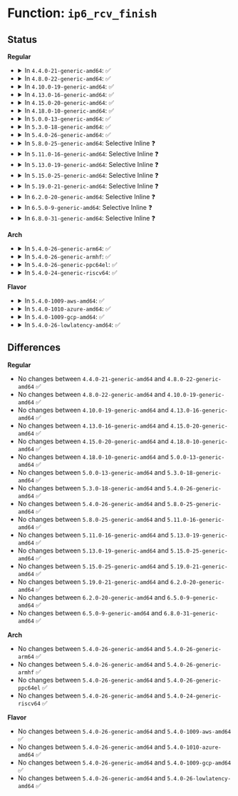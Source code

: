 # Function: <code>ip6_rcv_finish</code>

## Status
<b>Regular</b>
<ul>
<li>
<details>
<summary>In <code>4.4.0-21-generic-amd64</code>: ✅</summary>

```c
int ip6_rcv_finish(struct net * net, struct sock * sk, struct sk_buff * skb)
```

```json
{
  "name": "ip6_rcv_finish",
  "collision_type": "Unique Global",
  "inline_type": "No",
  "funcs": [
    {
      "addr": 18446744071587005696,
      "name": "ip6_rcv_finish",
      "external": true,
      "loc": "net/ipv6/ip6_input.c:50",
      "file": "net/ipv6/ip6_input.c",
      "inline": "seen, unknown",
      "caller_inline": [],
      "caller_func": [
        "net/ipv6/ip6_input.c:ipv6_rcv",
        "net/ipv6/xfrm6_input.c:xfrm6_transport_finish"
      ]
    }
  ],
  "symbols": [
    {
      "addr": 18446744071587005696,
      "name": "ip6_rcv_finish",
      "section": ".text",
      "bind": "STB_GLOBAL",
      "size": 156
    }
  ]
}
```
</details>
</li>
<li>
<details>
<summary>In <code>4.8.0-22-generic-amd64</code>: ✅</summary>

```c
int ip6_rcv_finish(struct net * net, struct sock * sk, struct sk_buff * skb)
```

```json
{
  "name": "ip6_rcv_finish",
  "collision_type": "Unique Global",
  "inline_type": "No",
  "funcs": [
    {
      "addr": 18446744071587452464,
      "name": "ip6_rcv_finish",
      "external": true,
      "loc": "net/ipv6/ip6_input.c:50",
      "file": "net/ipv6/ip6_input.c",
      "inline": "seen, unknown",
      "caller_inline": [],
      "caller_func": [
        "net/ipv6/ip6_input.c:ipv6_rcv",
        "net/ipv6/xfrm6_input.c:xfrm6_transport_finish"
      ]
    }
  ],
  "symbols": [
    {
      "addr": 18446744071587452464,
      "name": "ip6_rcv_finish",
      "section": ".text",
      "bind": "STB_GLOBAL",
      "size": 237
    }
  ]
}
```
</details>
</li>
<li>
<details>
<summary>In <code>4.10.0-19-generic-amd64</code>: ✅</summary>

```c
int ip6_rcv_finish(struct net * net, struct sock * sk, struct sk_buff * skb)
```

```json
{
  "name": "ip6_rcv_finish",
  "collision_type": "Unique Global",
  "inline_type": "No",
  "funcs": [
    {
      "addr": 18446744071587656032,
      "name": "ip6_rcv_finish",
      "external": true,
      "loc": "net/ipv6/ip6_input.c:50",
      "file": "net/ipv6/ip6_input.c",
      "inline": "seen, unknown",
      "caller_inline": [],
      "caller_func": [
        "net/ipv6/ip6_input.c:ipv6_rcv",
        "net/ipv6/xfrm6_input.c:xfrm6_transport_finish"
      ]
    }
  ],
  "symbols": [
    {
      "addr": 18446744071587656032,
      "name": "ip6_rcv_finish",
      "section": ".text",
      "bind": "STB_GLOBAL",
      "size": 237
    }
  ]
}
```
</details>
</li>
<li>
<details>
<summary>In <code>4.13.0-16-generic-amd64</code>: ✅</summary>

```c
int ip6_rcv_finish(struct net * net, struct sock * sk, struct sk_buff * skb)
```

```json
{
  "name": "ip6_rcv_finish",
  "collision_type": "Unique Global",
  "inline_type": "No",
  "funcs": [
    {
      "addr": 18446744071587805408,
      "name": "ip6_rcv_finish",
      "external": true,
      "loc": "net/ipv6/ip6_input.c:50",
      "file": "net/ipv6/ip6_input.c",
      "inline": "seen, unknown",
      "caller_inline": [],
      "caller_func": [
        "net/ipv6/ip6_input.c:ipv6_rcv",
        "net/ipv6/xfrm6_input.c:xfrm6_transport_finish"
      ]
    }
  ],
  "symbols": [
    {
      "addr": 18446744071587805408,
      "name": "ip6_rcv_finish",
      "section": ".text",
      "bind": "STB_GLOBAL",
      "size": 233
    }
  ]
}
```
</details>
</li>
<li>
<details>
<summary>In <code>4.15.0-20-generic-amd64</code>: ✅</summary>

```c
int ip6_rcv_finish(struct net * net, struct sock * sk, struct sk_buff * skb)
```

```json
{
  "name": "ip6_rcv_finish",
  "collision_type": "Unique Global",
  "inline_type": "No",
  "funcs": [
    {
      "addr": 18446744071588334512,
      "name": "ip6_rcv_finish",
      "external": true,
      "loc": "net/ipv6/ip6_input.c:50",
      "file": "net/ipv6/ip6_input.c",
      "inline": "seen, unknown",
      "caller_inline": [],
      "caller_func": [
        "net/ipv6/ip6_input.c:ipv6_rcv"
      ]
    }
  ],
  "symbols": [
    {
      "addr": 18446744071588334512,
      "name": "ip6_rcv_finish",
      "section": ".text",
      "bind": "STB_GLOBAL",
      "size": 245
    }
  ]
}
```
</details>
</li>
<li>
<details>
<summary>In <code>4.18.0-10-generic-amd64</code>: ✅</summary>

```c
int ip6_rcv_finish(struct net * net, struct sock * sk, struct sk_buff * skb)
```

```json
{
  "name": "ip6_rcv_finish",
  "collision_type": "Unique Global",
  "inline_type": "No",
  "funcs": [
    {
      "addr": 18446744071588691840,
      "name": "ip6_rcv_finish",
      "external": true,
      "loc": "net/ipv6/ip6_input.c:50",
      "file": "net/ipv6/ip6_input.c",
      "inline": "seen, unknown",
      "caller_inline": [],
      "caller_func": [
        "net/ipv6/ip6_input.c:ipv6_rcv"
      ]
    }
  ],
  "symbols": [
    {
      "addr": 18446744071588691840,
      "name": "ip6_rcv_finish",
      "section": ".text",
      "bind": "STB_GLOBAL",
      "size": 268
    }
  ]
}
```
</details>
</li>
<li>
<details>
<summary>In <code>5.0.0-13-generic-amd64</code>: ✅</summary>

```c
int ip6_rcv_finish(struct net * net, struct sock * sk, struct sk_buff * skb)
```

```json
{
  "name": "ip6_rcv_finish",
  "collision_type": "Unique Global",
  "inline_type": "No",
  "funcs": [
    {
      "addr": 18446744071588908960,
      "name": "ip6_rcv_finish",
      "external": true,
      "loc": "net/ipv6/ip6_input.c:66",
      "file": "net/ipv6/ip6_input.c",
      "inline": "seen, unknown",
      "caller_inline": [],
      "caller_func": [
        "net/ipv6/ip6_input.c:ipv6_rcv"
      ]
    }
  ],
  "symbols": [
    {
      "addr": 18446744071588908960,
      "name": "ip6_rcv_finish",
      "section": ".text",
      "bind": "STB_GLOBAL",
      "size": 137
    }
  ]
}
```
</details>
</li>
<li>
<details>
<summary>In <code>5.3.0-18-generic-amd64</code>: ✅</summary>

```c
int ip6_rcv_finish(struct net * net, struct sock * sk, struct sk_buff * skb)
```

```json
{
  "name": "ip6_rcv_finish",
  "collision_type": "Unique Global",
  "inline_type": "No",
  "funcs": [
    {
      "addr": 18446744071589351072,
      "name": "ip6_rcv_finish",
      "external": true,
      "loc": "net/ipv6/ip6_input.c:66",
      "file": "net/ipv6/ip6_input.c",
      "inline": "seen, unknown",
      "caller_inline": [],
      "caller_func": [
        "net/ipv6/ip6_input.c:ipv6_rcv"
      ]
    }
  ],
  "symbols": [
    {
      "addr": 18446744071589351072,
      "name": "ip6_rcv_finish",
      "section": ".text",
      "bind": "STB_GLOBAL",
      "size": 136
    }
  ]
}
```
</details>
</li>
<li>
<details>
<summary>In <code>5.4.0-26-generic-amd64</code>: ✅</summary>

```c
int ip6_rcv_finish(struct net * net, struct sock * sk, struct sk_buff * skb)
```

```json
{
  "name": "ip6_rcv_finish",
  "collision_type": "Unique Global",
  "inline_type": "No",
  "funcs": [
    {
      "addr": 18446744071589575280,
      "name": "ip6_rcv_finish",
      "external": true,
      "loc": "net/ipv6/ip6_input.c:66",
      "file": "net/ipv6/ip6_input.c",
      "inline": "seen, unknown",
      "caller_inline": [],
      "caller_func": [
        "net/ipv6/ip6_input.c:ipv6_rcv"
      ]
    }
  ],
  "symbols": [
    {
      "addr": 18446744071589575280,
      "name": "ip6_rcv_finish",
      "section": ".text",
      "bind": "STB_GLOBAL",
      "size": 136
    }
  ]
}
```
</details>
</li>
<li>
<details>
<summary>In <code>5.8.0-25-generic-amd64</code>: Selective Inline ❓</summary>

```c
int ip6_rcv_finish(struct net * net, struct sock * sk, struct sk_buff * skb)
```

```json
{
  "name": "ip6_rcv_finish",
  "collision_type": "Unique Global",
  "inline_type": "Selective",
  "funcs": [
    {
      "addr": 18446744071590582705,
      "name": "ip6_rcv_finish",
      "external": true,
      "loc": "net/ipv6/ip6_input.c:66",
      "file": "net/ipv6/ip6_input.c",
      "inline": "not declared, inlined",
      "caller_inline": [
        "net/ipv6/ip6_input.c:ipv6_rcv"
      ],
      "caller_func": []
    }
  ],
  "symbols": [
    {
      "addr": 18446744071590582384,
      "name": "ip6_rcv_finish",
      "section": ".text",
      "bind": "STB_GLOBAL",
      "size": 136
    }
  ]
}
```
</details>
</li>
<li>
<details>
<summary>In <code>5.11.0-16-generic-amd64</code>: Selective Inline ❓</summary>

```c
int ip6_rcv_finish(struct net * net, struct sock * sk, struct sk_buff * skb)
```

```json
{
  "name": "ip6_rcv_finish",
  "collision_type": "Unique Global",
  "inline_type": "Selective",
  "funcs": [
    {
      "addr": 18446744071590643121,
      "name": "ip6_rcv_finish",
      "external": true,
      "loc": "net/ipv6/ip6_input.c:66",
      "file": "net/ipv6/ip6_input.c",
      "inline": "not declared, inlined",
      "caller_inline": [
        "net/ipv6/ip6_input.c:ipv6_rcv"
      ],
      "caller_func": []
    }
  ],
  "symbols": [
    {
      "addr": 18446744071590642784,
      "name": "ip6_rcv_finish",
      "section": ".text",
      "bind": "STB_GLOBAL",
      "size": 136
    }
  ]
}
```
</details>
</li>
<li>
<details>
<summary>In <code>5.13.0-19-generic-amd64</code>: Selective Inline ❓</summary>

```c
int ip6_rcv_finish(struct net * net, struct sock * sk, struct sk_buff * skb)
```

```json
{
  "name": "ip6_rcv_finish",
  "collision_type": "Unique Global",
  "inline_type": "Selective",
  "funcs": [
    {
      "addr": 18446744071590569607,
      "name": "ip6_rcv_finish",
      "external": true,
      "loc": "net/ipv6/ip6_input.c:66",
      "file": "net/ipv6/ip6_input.c",
      "inline": "not declared, inlined",
      "caller_inline": [
        "net/ipv6/ip6_input.c:ipv6_rcv"
      ],
      "caller_func": []
    }
  ],
  "symbols": [
    {
      "addr": 18446744071590570896,
      "name": "ip6_rcv_finish",
      "section": ".text",
      "bind": "STB_GLOBAL",
      "size": 167
    }
  ]
}
```
</details>
</li>
<li>
<details>
<summary>In <code>5.15.0-25-generic-amd64</code>: Selective Inline ❓</summary>

```c
int ip6_rcv_finish(struct net * net, struct sock * sk, struct sk_buff * skb)
```

```json
{
  "name": "ip6_rcv_finish",
  "collision_type": "Unique Global",
  "inline_type": "Selective",
  "funcs": [
    {
      "addr": 18446744071591381410,
      "name": "ip6_rcv_finish",
      "external": true,
      "loc": "net/ipv6/ip6_input.c:66",
      "file": "net/ipv6/ip6_input.c",
      "inline": "not declared, inlined",
      "caller_inline": [
        "net/ipv6/ip6_input.c:ipv6_rcv"
      ],
      "caller_func": []
    }
  ],
  "symbols": [
    {
      "addr": 18446744071591382720,
      "name": "ip6_rcv_finish",
      "section": ".text",
      "bind": "STB_GLOBAL",
      "size": 167
    }
  ]
}
```
</details>
</li>
<li>
<details>
<summary>In <code>5.19.0-21-generic-amd64</code>: Selective Inline ❓</summary>

```c
int ip6_rcv_finish(struct net * net, struct sock * sk, struct sk_buff * skb)
```

```json
{
  "name": "ip6_rcv_finish",
  "collision_type": "Unique Global",
  "inline_type": "Selective",
  "funcs": [
    {
      "addr": 18446744071593056131,
      "name": "ip6_rcv_finish",
      "external": true,
      "loc": "net/ipv6/ip6_input.c:69",
      "file": "net/ipv6/ip6_input.c",
      "inline": "not declared, inlined",
      "caller_inline": [
        "net/ipv6/ip6_input.c:ipv6_rcv"
      ],
      "caller_func": []
    }
  ],
  "symbols": [
    {
      "addr": 18446744071593057552,
      "name": "ip6_rcv_finish",
      "section": ".text",
      "bind": "STB_GLOBAL",
      "size": 173
    }
  ]
}
```
</details>
</li>
<li>
<details>
<summary>In <code>6.2.0-20-generic-amd64</code>: Selective Inline ❓</summary>

```c
int ip6_rcv_finish(struct net * net, struct sock * sk, struct sk_buff * skb)
```

```json
{
  "name": "ip6_rcv_finish",
  "collision_type": "Unique Global",
  "inline_type": "Selective",
  "funcs": [
    {
      "addr": 18446744071594948755,
      "name": "ip6_rcv_finish",
      "external": true,
      "loc": "net/ipv6/ip6_input.c:69",
      "file": "net/ipv6/ip6_input.c",
      "inline": "not declared, inlined",
      "caller_inline": [
        "net/ipv6/ip6_input.c:ipv6_rcv"
      ],
      "caller_func": []
    }
  ],
  "symbols": [
    {
      "addr": 18446744071594950256,
      "name": "ip6_rcv_finish",
      "section": ".text",
      "bind": "STB_GLOBAL",
      "size": 173
    }
  ]
}
```
</details>
</li>
<li>
<details>
<summary>In <code>6.5.0-9-generic-amd64</code>: Selective Inline ❓</summary>

```c
int ip6_rcv_finish(struct net * net, struct sock * sk, struct sk_buff * skb)
```

```json
{
  "name": "ip6_rcv_finish",
  "collision_type": "Unique Global",
  "inline_type": "Selective",
  "funcs": [
    {
      "addr": 18446744071595341393,
      "name": "ip6_rcv_finish",
      "external": true,
      "loc": "net/ipv6/ip6_input.c:69",
      "file": "net/ipv6/ip6_input.c",
      "inline": "not declared, inlined",
      "caller_inline": [
        "net/ipv6/ip6_input.c:ipv6_rcv"
      ],
      "caller_func": []
    }
  ],
  "symbols": [
    {
      "addr": 18446744071595342880,
      "name": "ip6_rcv_finish",
      "section": ".text",
      "bind": "STB_GLOBAL",
      "size": 173
    }
  ]
}
```
</details>
</li>
<li>
<details>
<summary>In <code>6.8.0-31-generic-amd64</code>: Selective Inline ❓</summary>

```c
int ip6_rcv_finish(struct net * net, struct sock * sk, struct sk_buff * skb)
```

```json
{
  "name": "ip6_rcv_finish",
  "collision_type": "Unique Global",
  "inline_type": "Selective",
  "funcs": [
    {
      "addr": 18446744071596181978,
      "name": "ip6_rcv_finish",
      "external": true,
      "loc": "net/ipv6/ip6_input.c:69",
      "file": "net/ipv6/ip6_input.c",
      "inline": "not declared, inlined",
      "caller_inline": [
        "net/ipv6/ip6_input.c:ipv6_rcv"
      ],
      "caller_func": []
    }
  ],
  "symbols": [
    {
      "addr": 18446744071596183632,
      "name": "ip6_rcv_finish",
      "section": ".text",
      "bind": "STB_GLOBAL",
      "size": 169
    }
  ]
}
```
</details>
</li>
</ul>
<b>Arch</b>
<ul>
<li>
<details>
<summary>In <code>5.4.0-26-generic-arm64</code>: ✅</summary>

```c
int ip6_rcv_finish(struct net * net, struct sock * sk, struct sk_buff * skb)
```

```json
{
  "name": "ip6_rcv_finish",
  "collision_type": "Unique Global",
  "inline_type": "No",
  "funcs": [
    {
      "addr": 18446603336503250328,
      "name": "ip6_rcv_finish",
      "external": true,
      "loc": "net/ipv6/ip6_input.c:66",
      "file": "net/ipv6/ip6_input.c",
      "inline": "seen, unknown",
      "caller_inline": [],
      "caller_func": [
        "net/ipv6/ip6_input.c:ipv6_rcv"
      ]
    }
  ],
  "symbols": [
    {
      "addr": 18446603336503250328,
      "name": "ip6_rcv_finish",
      "section": ".text",
      "bind": "STB_GLOBAL",
      "size": 144
    }
  ]
}
```
</details>
</li>
<li>
<details>
<summary>In <code>5.4.0-26-generic-armhf</code>: ✅</summary>

```c
int ip6_rcv_finish(struct net * net, struct sock * sk, struct sk_buff * skb)
```

```json
{
  "name": "ip6_rcv_finish",
  "collision_type": "Unique Global",
  "inline_type": "No",
  "funcs": [
    {
      "addr": 3235922208,
      "name": "ip6_rcv_finish",
      "external": true,
      "loc": "net/ipv6/ip6_input.c:66",
      "file": "net/ipv6/ip6_input.c",
      "inline": "seen, unknown",
      "caller_inline": [],
      "caller_func": [
        "net/ipv6/ip6_input.c:ipv6_rcv"
      ]
    }
  ],
  "symbols": [
    {
      "addr": 3235922208,
      "name": "ip6_rcv_finish",
      "section": ".text",
      "bind": "STB_GLOBAL",
      "size": 160
    }
  ]
}
```
</details>
</li>
<li>
<details>
<summary>In <code>5.4.0-26-generic-ppc64el</code>: ✅</summary>

```c
int ip6_rcv_finish(struct net * net, struct sock * sk, struct sk_buff * skb)
```

```json
{
  "name": "ip6_rcv_finish",
  "collision_type": "Unique Global",
  "inline_type": "No",
  "funcs": [
    {
      "addr": 13835058055296993856,
      "name": "ip6_rcv_finish",
      "external": true,
      "loc": "net/ipv6/ip6_input.c:66",
      "file": "net/ipv6/ip6_input.c",
      "inline": "seen, unknown",
      "caller_inline": [],
      "caller_func": [
        "net/ipv6/ip6_input.c:ipv6_rcv"
      ]
    }
  ],
  "symbols": [
    {
      "addr": 13835058055296993856,
      "name": "ip6_rcv_finish",
      "section": ".text",
      "bind": "STB_GLOBAL",
      "size": 220
    }
  ]
}
```
</details>
</li>
<li>
<details>
<summary>In <code>5.4.0-24-generic-riscv64</code>: ✅</summary>

```c
int ip6_rcv_finish(struct net * net, struct sock * sk, struct sk_buff * skb)
```

```json
{
  "name": "ip6_rcv_finish",
  "collision_type": "Unique Global",
  "inline_type": "No",
  "funcs": [
    {
      "addr": 18446743936279278536,
      "name": "ip6_rcv_finish",
      "external": true,
      "loc": "net/ipv6/ip6_input.c:66",
      "file": "net/ipv6/ip6_input.c",
      "inline": "seen, unknown",
      "caller_inline": [],
      "caller_func": [
        "net/ipv6/ip6_input.c:ipv6_rcv"
      ]
    }
  ],
  "symbols": [
    {
      "addr": 18446743936279278536,
      "name": "ip6_rcv_finish",
      "section": ".text",
      "bind": "STB_GLOBAL",
      "size": 114
    }
  ]
}
```
</details>
</li>
</ul>
<b>Flavor</b>
<ul>
<li>
<details>
<summary>In <code>5.4.0-1009-aws-amd64</code>: ✅</summary>

```c
int ip6_rcv_finish(struct net * net, struct sock * sk, struct sk_buff * skb)
```

```json
{
  "name": "ip6_rcv_finish",
  "collision_type": "Unique Global",
  "inline_type": "No",
  "funcs": [
    {
      "addr": 18446744071589179648,
      "name": "ip6_rcv_finish",
      "external": true,
      "loc": "net/ipv6/ip6_input.c:66",
      "file": "net/ipv6/ip6_input.c",
      "inline": "seen, unknown",
      "caller_inline": [],
      "caller_func": [
        "net/ipv6/ip6_input.c:ipv6_rcv"
      ]
    }
  ],
  "symbols": [
    {
      "addr": 18446744071589179648,
      "name": "ip6_rcv_finish",
      "section": ".text",
      "bind": "STB_GLOBAL",
      "size": 136
    }
  ]
}
```
</details>
</li>
<li>
<details>
<summary>In <code>5.4.0-1010-azure-amd64</code>: ✅</summary>

```c
int ip6_rcv_finish(struct net * net, struct sock * sk, struct sk_buff * skb)
```

```json
{
  "name": "ip6_rcv_finish",
  "collision_type": "Unique Global",
  "inline_type": "No",
  "funcs": [
    {
      "addr": 18446744071588904640,
      "name": "ip6_rcv_finish",
      "external": true,
      "loc": "net/ipv6/ip6_input.c:66",
      "file": "net/ipv6/ip6_input.c",
      "inline": "seen, unknown",
      "caller_inline": [],
      "caller_func": [
        "net/ipv6/ip6_input.c:ipv6_rcv"
      ]
    }
  ],
  "symbols": [
    {
      "addr": 18446744071588904640,
      "name": "ip6_rcv_finish",
      "section": ".text",
      "bind": "STB_GLOBAL",
      "size": 136
    }
  ]
}
```
</details>
</li>
<li>
<details>
<summary>In <code>5.4.0-1009-gcp-amd64</code>: ✅</summary>

```c
int ip6_rcv_finish(struct net * net, struct sock * sk, struct sk_buff * skb)
```

```json
{
  "name": "ip6_rcv_finish",
  "collision_type": "Unique Global",
  "inline_type": "No",
  "funcs": [
    {
      "addr": 18446744071589616512,
      "name": "ip6_rcv_finish",
      "external": true,
      "loc": "net/ipv6/ip6_input.c:66",
      "file": "net/ipv6/ip6_input.c",
      "inline": "seen, unknown",
      "caller_inline": [],
      "caller_func": [
        "net/ipv6/ip6_input.c:ipv6_rcv"
      ]
    }
  ],
  "symbols": [
    {
      "addr": 18446744071589616512,
      "name": "ip6_rcv_finish",
      "section": ".text",
      "bind": "STB_GLOBAL",
      "size": 136
    }
  ]
}
```
</details>
</li>
<li>
<details>
<summary>In <code>5.4.0-26-lowlatency-amd64</code>: ✅</summary>

```c
int ip6_rcv_finish(struct net * net, struct sock * sk, struct sk_buff * skb)
```

```json
{
  "name": "ip6_rcv_finish",
  "collision_type": "Unique Global",
  "inline_type": "No",
  "funcs": [
    {
      "addr": 18446744071589664848,
      "name": "ip6_rcv_finish",
      "external": true,
      "loc": "net/ipv6/ip6_input.c:66",
      "file": "net/ipv6/ip6_input.c",
      "inline": "seen, unknown",
      "caller_inline": [],
      "caller_func": [
        "net/ipv6/ip6_input.c:ipv6_rcv",
        "net/ipv6/ip6_input.c:ipv6_rcv"
      ]
    }
  ],
  "symbols": [
    {
      "addr": 18446744071589664848,
      "name": "ip6_rcv_finish",
      "section": ".text",
      "bind": "STB_GLOBAL",
      "size": 136
    }
  ]
}
```
</details>
</li>
</ul>

## Differences
<b>Regular</b>
<ul>
<li>
No changes between <code>4.4.0-21-generic-amd64</code> and <code>4.8.0-22-generic-amd64</code> ✅
</li>
<li>
No changes between <code>4.8.0-22-generic-amd64</code> and <code>4.10.0-19-generic-amd64</code> ✅
</li>
<li>
No changes between <code>4.10.0-19-generic-amd64</code> and <code>4.13.0-16-generic-amd64</code> ✅
</li>
<li>
No changes between <code>4.13.0-16-generic-amd64</code> and <code>4.15.0-20-generic-amd64</code> ✅
</li>
<li>
No changes between <code>4.15.0-20-generic-amd64</code> and <code>4.18.0-10-generic-amd64</code> ✅
</li>
<li>
No changes between <code>4.18.0-10-generic-amd64</code> and <code>5.0.0-13-generic-amd64</code> ✅
</li>
<li>
No changes between <code>5.0.0-13-generic-amd64</code> and <code>5.3.0-18-generic-amd64</code> ✅
</li>
<li>
No changes between <code>5.3.0-18-generic-amd64</code> and <code>5.4.0-26-generic-amd64</code> ✅
</li>
<li>
No changes between <code>5.4.0-26-generic-amd64</code> and <code>5.8.0-25-generic-amd64</code> ✅
</li>
<li>
No changes between <code>5.8.0-25-generic-amd64</code> and <code>5.11.0-16-generic-amd64</code> ✅
</li>
<li>
No changes between <code>5.11.0-16-generic-amd64</code> and <code>5.13.0-19-generic-amd64</code> ✅
</li>
<li>
No changes between <code>5.13.0-19-generic-amd64</code> and <code>5.15.0-25-generic-amd64</code> ✅
</li>
<li>
No changes between <code>5.15.0-25-generic-amd64</code> and <code>5.19.0-21-generic-amd64</code> ✅
</li>
<li>
No changes between <code>5.19.0-21-generic-amd64</code> and <code>6.2.0-20-generic-amd64</code> ✅
</li>
<li>
No changes between <code>6.2.0-20-generic-amd64</code> and <code>6.5.0-9-generic-amd64</code> ✅
</li>
<li>
No changes between <code>6.5.0-9-generic-amd64</code> and <code>6.8.0-31-generic-amd64</code> ✅
</li>
</ul>
<b>Arch</b>
<ul>
<li>
No changes between <code>5.4.0-26-generic-amd64</code> and <code>5.4.0-26-generic-arm64</code> ✅
</li>
<li>
No changes between <code>5.4.0-26-generic-amd64</code> and <code>5.4.0-26-generic-armhf</code> ✅
</li>
<li>
No changes between <code>5.4.0-26-generic-amd64</code> and <code>5.4.0-26-generic-ppc64el</code> ✅
</li>
<li>
No changes between <code>5.4.0-26-generic-amd64</code> and <code>5.4.0-24-generic-riscv64</code> ✅
</li>
</ul>
<b>Flavor</b>
<ul>
<li>
No changes between <code>5.4.0-26-generic-amd64</code> and <code>5.4.0-1009-aws-amd64</code> ✅
</li>
<li>
No changes between <code>5.4.0-26-generic-amd64</code> and <code>5.4.0-1010-azure-amd64</code> ✅
</li>
<li>
No changes between <code>5.4.0-26-generic-amd64</code> and <code>5.4.0-1009-gcp-amd64</code> ✅
</li>
<li>
No changes between <code>5.4.0-26-generic-amd64</code> and <code>5.4.0-26-lowlatency-amd64</code> ✅
</li>
</ul>
